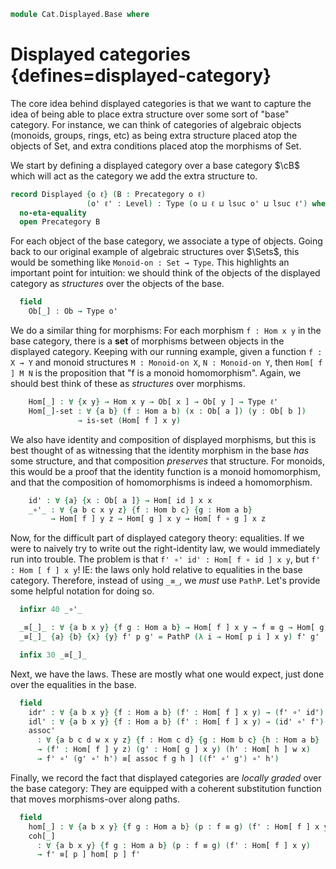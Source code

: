 <!--
```agda
open import 1Lab.Reflection.HLevel
open import 1Lab.HLevel.Closure
open import 1Lab.Reflection
open import 1Lab.Underlying
open import 1Lab.HLevel
open import 1Lab.Path
open import 1Lab.Type hiding (id ; _∘_)

open import Cat.Base
```
-->

```agda
module Cat.Displayed.Base where
```

# Displayed categories {defines=displayed-category}

The core idea behind displayed categories is that we want to capture the
idea of being able to place extra structure over some sort of "base"
category. For instance, we can think of categories of algebraic objects
(monoids, groups, rings, etc) as being extra structure placed atop the
objects of Set, and extra conditions placed atop the morphisms of Set.

We start by defining a displayed category over a base category $\cB$
which will act as the category we add the extra structure to.

```agda
record Displayed {o ℓ} (B : Precategory o ℓ)
                 (o' ℓ' : Level) : Type (o ⊔ ℓ ⊔ lsuc o' ⊔ lsuc ℓ') where
  no-eta-equality
  open Precategory B
```

For each object of the base category, we associate a type of objects.
Going back to our original example of algebraic structures over $\Sets$,
this would be something like `Monoid-on : Set → Type`. This highlights
an important point for intuition: we should think of the objects of the
displayed category as _structures_ over the objects of the base.

```agda
  field
    Ob[_] : Ob → Type o'
```

We do a similar thing for morphisms: For each morphism `f : Hom x y`
in the base category, there is a **set** of morphisms between objects
in the displayed category. Keeping with our running example, given a
function `f : X → Y` and monoid structures `M : Monoid-on X`,
`N : Monoid-on Y`, then `Hom[ f ] M N` is the proposition that "f is a
monoid homomorphism". Again, we should best think of these as
_structures_ over morphisms.

```agda
    Hom[_] : ∀ {x y} → Hom x y → Ob[ x ] → Ob[ y ] → Type ℓ'
    Hom[_]-set : ∀ {a b} (f : Hom a b) (x : Ob[ a ]) (y : Ob[ b ])
               → is-set (Hom[ f ] x y)
```

We also have identity and composition of displayed morphisms, but this
is best thought of as witnessing that the identity morphism in the base
_has_ some structure, and that composition _preserves_ that structure.
For monoids, this would be a proof that the identity function is a
monoid homomorphism, and that the composition of homomorphisms is
indeed a homomorphism.

```agda
    id' : ∀ {a} {x : Ob[ a ]} → Hom[ id ] x x
    _∘'_ : ∀ {a b c x y z} {f : Hom b c} {g : Hom a b}
         → Hom[ f ] y z → Hom[ g ] x y → Hom[ f ∘ g ] x z
```

Now, for the difficult part of displayed category theory: equalities.
If we were to naively try to write out the right-identity law, we would
immediately run into trouble. The problem is that
`f' ∘' id' : Hom[ f ∘ id ] x y`, but `f' : Hom [ f ] x y`! IE: the laws
only hold relative to equalities in the base category. Therefore, instead
of using `_≡_`, we _must_ use `PathP`. Let's provide some helpful
notation for doing so.

```agda
  infixr 40 _∘'_

  _≡[_]_ : ∀ {a b x y} {f g : Hom a b} → Hom[ f ] x y → f ≡ g → Hom[ g ] x y → Type ℓ'
  _≡[_]_ {a} {b} {x} {y} f' p g' = PathP (λ i → Hom[ p i ] x y) f' g'

  infix 30 _≡[_]_
```

Next, we have the laws. These are mostly what one would expect, just
done over the equalities in the base.

```agda
  field
    idr' : ∀ {a b x y} {f : Hom a b} (f' : Hom[ f ] x y) → (f' ∘' id') ≡[ idr f ] f'
    idl' : ∀ {a b x y} {f : Hom a b} (f' : Hom[ f ] x y) → (id' ∘' f') ≡[ idl f ] f'
    assoc'
      : ∀ {a b c d w x y z} {f : Hom c d} {g : Hom b c} {h : Hom a b}
      → (f' : Hom[ f ] y z) (g' : Hom[ g ] x y) (h' : Hom[ h ] w x)
      → f' ∘' (g' ∘' h') ≡[ assoc f g h ] ((f' ∘' g') ∘' h')
```

Finally, we record the fact that displayed categories are *locally
graded* over the base category: They are equipped with a coherent
substitution function that moves morphisms-over along paths.

```agda
  field
    hom[_] : ∀ {a b x y} {f g : Hom a b} (p : f ≡ g) (f' : Hom[ f ] x y) → Hom[ g ] x y
    coh[_]
      : ∀ {a b x y} {f g : Hom a b} (p : f ≡ g) (f' : Hom[ f ] x y)
      → f' ≡[ p ] hom[ p ] f'
```

<!--
```agda
  _∙[]_ : ∀ {a b x y} {f g h : Hom a b} {p : f ≡ g} {q : g ≡ h}
        → {f' : Hom[ f ] x y} {g' : Hom[ g ] x y} {h' : Hom[ h ] x y}
        → f' ≡[ p ] g' → g' ≡[ q ] h' → f' ≡[ p ∙ q ] h'
  _∙[]_ {x = x} {y = y} p' q' = _∙P_ {B = λ f → Hom[ f ] x y} p' q'

  ∙[-]-syntax : ∀ {a b x y} {f g h : Hom a b} (p : f ≡ g) {q : g ≡ h}
        → {f' : Hom[ f ] x y} {g' : Hom[ g ] x y} {h' : Hom[ h ] x y}
        → f' ≡[ p ] g' → g' ≡[ q ] h' → f' ≡[ p ∙ q ] h'
  ∙[-]-syntax {x = x} {y = y} p p' q' = _∙P_ {B = λ f → Hom[ f ] x y} p' q'

  ≡[]⟨⟩-syntax : ∀ {a b x y} {f g h : Hom a b} {p : f ≡ g} {q : g ≡ h}
               → (f' : Hom[ f ] x y) {g' : Hom[ g ] x y} {h' : Hom[ h ] x y}
               → g' ≡[ q ] h' → f' ≡[ p ] g' → f' ≡[ p ∙ q ] h'
  ≡[]⟨⟩-syntax f' q' p' = p' ∙[] q'

  ≡[-]⟨⟩-syntax : ∀ {a b x y} {f g h : Hom a b} (p : f ≡ g) {q : g ≡ h}
               → (f' : Hom[ f ] x y) {g' : Hom[ g ] x y} {h' : Hom[ h ] x y}
               → g' ≡[ q ] h' → f' ≡[ p ] g' → f' ≡[ p ∙ q ] h'
  ≡[-]⟨⟩-syntax f' p q' p' = p' ∙[] q'

  _≡[]˘⟨_⟩_ : ∀ {a b x y} {f g h : Hom a b} {p : g ≡ f} {q : g ≡ h}
            → (f' : Hom[ f ] x y) {g' : Hom[ g ] x y} {h' : Hom[ h ] x y}
            → g' ≡[ p ] f' → g' ≡[ q ] h' → f' ≡[ sym p ∙ q ] h'
  f' ≡[]˘⟨ p' ⟩ q' = symP p' ∙[] q'

  syntax ∙[-]-syntax p p' q' = p' ∙[ p ] q'
  syntax ≡[]⟨⟩-syntax f' q' p' = f' ≡[]⟨ p' ⟩ q'
  syntax ≡[-]⟨⟩-syntax p f' q' p' = f' ≡[ p ]⟨ p' ⟩ q'

  infixr 30 _∙[]_ ∙[-]-syntax
  infixr 2 ≡[]⟨⟩-syntax ≡[-]⟨⟩-syntax _≡[]˘⟨_⟩_

record Trivially-graded {o ℓ} (B : Precategory o ℓ) (o' ℓ' : Level) : Type (o ⊔ ℓ ⊔ lsuc o' ⊔ lsuc ℓ') where
  open Precategory B
  field
    Ob[_]  : Ob → Type o'
    Hom[_] : ∀ {x y} → Hom x y → Ob[ x ] → Ob[ y ] → Type ℓ'

    ⦃ H-Level-Hom[_] ⦄
      : ∀ {a b} {f : Hom a b} {x : Ob[ a ]} {y : Ob[ b ]}
      → H-Level (Hom[ f ] x y) 2

    id'  : ∀ {a} {x : Ob[ a ]} → Hom[ id ] x x
    _∘'_ : ∀ {a b c x y z} {f : Hom b c} {g : Hom a b}
         → Hom[ f ] y z → Hom[ g ] x y → Hom[ f ∘ g ] x z

  infixr 40 _∘'_

  _≡[_]_ : ∀ {a b x y} {f g : Hom a b} → Hom[ f ] x y → f ≡ g → Hom[ g ] x y → Type ℓ'
  _≡[_]_ {a} {b} {x} {y} f' p g' = PathP (λ i → Hom[ p i ] x y) f' g'

  infix 30 _≡[_]_
  field
    idr' : ∀ {a b x y} {f : Hom a b} (f' : Hom[ f ] x y) → (f' ∘' id') ≡[ idr f ] f'
    idl' : ∀ {a b x y} {f : Hom a b} (f' : Hom[ f ] x y) → (id' ∘' f') ≡[ idl f ] f'
    assoc'
      : ∀ {a b c d w x y z} {f : Hom c d} {g : Hom b c} {h : Hom a b}
      → (f' : Hom[ f ] y z) (g' : Hom[ g ] x y) (h' : Hom[ h ] w x)
      → f' ∘' (g' ∘' h') ≡[ assoc f g h ] ((f' ∘' g') ∘' h')

{-# INLINE Displayed.constructor #-}

with-trivial-grading
  : ∀ {o ℓ} {B : Precategory o ℓ} {o' ℓ' : Level} → Trivially-graded B o' ℓ'
  → Displayed B o' ℓ'
{-# INLINE with-trivial-grading #-}
with-trivial-grading triv = record
  { Trivially-graded triv
  ; Hom[_]-set = λ f x y → hlevel 2
  ; hom[_]     = subst (λ e → Hom[ e ] _ _)
  ; coh[_]     = λ p → transport-filler _
  }
  where open Trivially-graded triv using (Hom[_])

record Thinly-displayed {o ℓ} (B : Precategory o ℓ) (o' ℓ' : Level) : Type (o ⊔ ℓ ⊔ lsuc o' ⊔ lsuc ℓ') where
  open Precategory B
  field
    Ob[_]  : Ob → Type o'
    Hom[_] : ∀ {x y} → Hom x y → Ob[ x ] → Ob[ y ] → Type ℓ'

    ⦃ H-Level-Hom[_] ⦄
      : ∀ {a b} {f : Hom a b} {x : Ob[ a ]} {y : Ob[ b ]}
      → H-Level (Hom[ f ] x y) 1

    id'  : ∀ {a} {x : Ob[ a ]} → Hom[ id ] x x
    _∘'_ : ∀ {a b c x y z} {f : Hom b c} {g : Hom a b}
         → Hom[ f ] y z → Hom[ g ] x y → Hom[ f ∘ g ] x z

with-thin-display
  : ∀ {o ℓ} {B : Precategory o ℓ} {o' ℓ' : Level} → Thinly-displayed B o' ℓ'
  → Displayed B o' ℓ'
{-# INLINE with-thin-display #-}
with-thin-display triv = with-trivial-grading record where
  open Thinly-displayed triv using (Ob[_] ; Hom[_] ; id' ; _∘'_)
  H-Level-Hom[_] = basic-instance 2 $ is-prop→is-set (hlevel 1)
  idr'   f     = prop!
  idl'   f     = prop!
  assoc' f g h = prop!

open hlevel-projection

private
  Hom[]-set
    : ∀ {o ℓ o' ℓ'} {B : Precategory o ℓ} (E : Displayed B o' ℓ') {x y} {f : B .Precategory.Hom x y} {x' y'}
    → is-set (E .Displayed.Hom[_] f x' y')
  Hom[]-set E = E .Displayed.Hom[_]-set _ _ _

instance
  Hom[]-hlevel-proj : hlevel-projection (quote Displayed.Hom[_])
  Hom[]-hlevel-proj .has-level   = quote Hom[]-set
  Hom[]-hlevel-proj .get-level _ = pure (lit (nat 2))
  Hom[]-hlevel-proj .get-argument (_ ∷ _ ∷ _ ∷ _ ∷ _ ∷ arg _ t ∷ _) =
    pure t
  {-# CATCHALL #-}
  Hom[]-hlevel-proj .get-argument _ =
    typeError []

  Funlike-Displayed : ∀ {o ℓ o' ℓ'} {B : Precategory o ℓ} → Funlike (Displayed B o' ℓ') ⌞ B ⌟ λ _ → Type o'
  Funlike-Displayed = record { _·_ = Displayed.Ob[_] }

module _ {o ℓ o' ℓ'} {B : Precategory o ℓ} {E : Displayed B o' ℓ'} where
  _ : ∀ {x y} {f : B .Precategory.Hom x y} {x' y'} → is-set (E .Displayed.Hom[_] f x' y')
  _ = hlevel 2
```
-->
